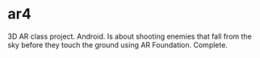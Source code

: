 # ar4
3D AR class project. Android. Is about shooting enemies that fall from the sky before they touch the ground using AR Foundation.
Complete.
